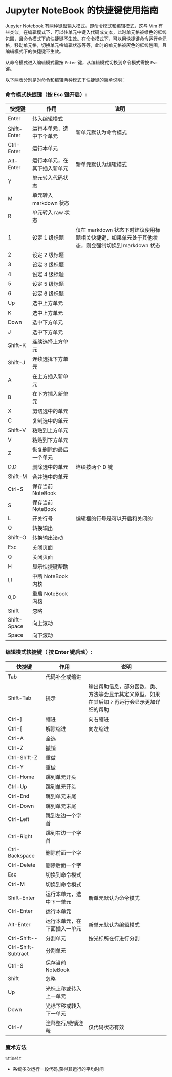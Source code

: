 # Jupyter NoteBook 的快捷键使用指南

Jupyter Notebook 有两种键盘输入模式。即命令模式和编辑模式，这与 [Vim](http://www.vim.org/) 有些类似。在编辑模式下，可以往单元中键入代码或文本，此时单元格被绿色的框线包围，且命令模式下的快捷键不生效。在命令模式下，可以用快捷键命令运行单元格，移动单元格，切换单元格编辑状态等等，此时的单元格被灰色的框线包围，且编辑模式下的快捷键不生效。

从命令模式进入编辑模式需按 `Enter` 键，从编辑模式切换到命令模式需按 `Esc` 键。

以下两表分别是对命令和编辑两种模式下快捷键的简单说明：

### 命令模式快捷键（按 Esc 键开启）:

| 快捷键      | 作用                         | 说明                                                         |
| ----------- | ---------------------------- | ------------------------------------------------------------ |
| Enter       | 转入编辑模式                 |                                                              |
| Shift-Enter | 运行本单元，选中下个单元     | 新单元默认为命令模式                                         |
| Ctrl-Enter  | 运行本单元                   |                                                              |
| Alt-Enter   | 运行本单元，在其下插入新单元 | 新单元默认为编辑模式                                         |
| Y           | 单元转入代码状态             |                                                              |
| M           | 单元转入 markdown 状态       |                                                              |
| R           | 单元转入 raw 状态            |                                                              |
| 1           | 设定 1 级标题                | 仅在 markdown 状态下时建议使用标题相关快捷键，如果单元处于其他状态，则会强制切换到 markdown 状态 |
| 2           | 设定 2 级标题                |                                                              |
| 3           | 设定 3 级标题                |                                                              |
| 4           | 设定 4 级标题                |                                                              |
| 5           | 设定 5 级标题                |                                                              |
| 6           | 设定 6 级标题                |                                                              |
| Up          | 选中上方单元                 |                                                              |
| K           | 选中上方单元                 |                                                              |
| Down        | 选中下方单元                 |                                                              |
| J           | 选中下方单元                 |                                                              |
| Shift-K     | 连续选择上方单元             |                                                              |
| Shift-J     | 连续选择下方单元             |                                                              |
| A           | 在上方插入新单元             |                                                              |
| B           | 在下方插入新单元             |                                                              |
| X           | 剪切选中的单元               |                                                              |
| C           | 复制选中的单元               |                                                              |
| Shift-V     | 粘贴到上方单元               |                                                              |
| V           | 粘贴到下方单元               |                                                              |
| Z           | 恢复删除的最后一个单元       |                                                              |
| D,D         | 删除选中的单元               | 连续按两个 D 键                                              |
| Shift-M     | 合并选中的单元               |                                                              |
| Ctrl-S      | 保存当前 NoteBook            |                                                              |
| S           | 保存当前 NoteBook            |                                                              |
| L           | 开关行号                     | 编辑框的行号是可以开启和关闭的                               |
| O           | 转换输出                     |                                                              |
| Shift-O     | 转换输出滚动                 |                                                              |
| Esc         | 关闭页面                     |                                                              |
| Q           | 关闭页面                     |                                                              |
| H           | 显示快捷键帮助               |                                                              |
| I,I         | 中断 NoteBook 内核           |                                                              |
| 0,0         | 重启 NoteBook 内核           |                                                              |
| Shift       | 忽略                         |                                                              |
| Shift-Space | 向上滚动                     |                                                              |
| Space       | 向下滚动                     |                                                              |

### 编辑模式快捷键（ 按 Enter 键启动）:

| 快捷键              | 作用                         | 说明                                                         |
| ------------------- | ---------------------------- | ------------------------------------------------------------ |
| Tab                 | 代码补全或缩进               |                                                              |
| Shift-Tab           | 提示                         | 输出帮助信息，部分函数、类、方法等会显示其定义原型，如果在其后加 `?` 再运行会显示更加详细的帮助 |
| Ctrl-]              | 缩进                         | 向右缩进                                                     |
| Ctrl-[              | 解除缩进                     | 向左缩进                                                     |
| Ctrl-A              | 全选                         |                                                              |
| Ctrl-Z              | 撤销                         |                                                              |
| Ctrl-Shift-Z        | 重做                         |                                                              |
| Ctrl-Y              | 重做                         |                                                              |
| Ctrl-Home           | 跳到单元开头                 |                                                              |
| Ctrl-Up             | 跳到单元开头                 |                                                              |
| Ctrl-End            | 跳到单元末尾                 |                                                              |
| Ctrl-Down           | 跳到单元末尾                 |                                                              |
| Ctrl-Left           | 跳到左边一个字首             |                                                              |
| Ctrl-Right          | 跳到右边一个字首             |                                                              |
| Ctrl-Backspace      | 删除前面一个字               |                                                              |
| Ctrl-Delete         | 删除后面一个字               |                                                              |
| Esc                 | 切换到命令模式               |                                                              |
| Ctrl-M              | 切换到命令模式               |                                                              |
| Shift-Enter         | 运行本单元，选中下一单元     | 新单元默认为命令模式                                         |
| Ctrl-Enter          | 运行本单元                   |                                                              |
| Alt-Enter           | 运行本单元，在下面插入一单元 | 新单元默认为编辑模式                                         |
| Ctrl-Shift--        | 分割单元                     | 按光标所在行进行分割                                         |
| Ctrl-Shift-Subtract | 分割单元                     |                                                              |
| Ctrl-S              | 保存当前 NoteBook            |                                                              |
| Shift               | 忽略                         |                                                              |
| Up                  | 光标上移或转入上一单元       |                                                              |
| Down                | 光标下移或转入下一单元       |                                                              |
| Ctrl-/              | 注释整行/撤销注释            | 仅代码状态有效                                               |

### 魔术方法

```python
%timeit
```

- 系统多次运行一段代码,获得其运行的平均时间

